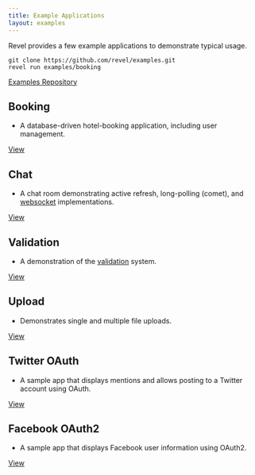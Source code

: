 ```yaml
---
title: Example Applications
layout: examples
---
```


Revel provides a few example applications to demonstrate typical usage. 

```
git clone https://github.com/revel/examples.git
revel run examples/booking
```


<a class="btn btn-success btn-sm" href="https://github.com/revel/examples" role="button"><span class="glyphicon glyphicon-floppy-disk" aria-hidden="true"></span> Examples Repository</a>

## Booking
  - A database-driven hotel-booking application, including user management.

<a class="btn btn-primary btn-sm" href="booking.html" role="button">View <span class="glyphicon glyphicon-chevron-right" aria-hidden="true"></span></a>


## Chat
  - A chat room demonstrating active refresh, long-polling (comet), and [websocket](/manual/websockets.html) implementations.

<a class="btn btn-primary btn-sm" href="chat.html" role="button">View <span class="glyphicon glyphicon-chevron-right" aria-hidden="true"></span></a>



## Validation
  - A demonstration of the [validation](/manual/validation.html) system.

<a class="btn btn-primary btn-sm" href="validation.html" role="button">View <span class="glyphicon glyphicon-chevron-right" aria-hidden="true"></span></a>



## Upload
  - Demonstrates single and multiple file uploads.

<a class="btn btn-primary btn-sm" href="upload.html" role="button">View <span class="glyphicon glyphicon-chevron-right" aria-hidden="true"></span></a>



## Twitter OAuth
  - A sample app that displays mentions and allows posting to a Twitter account using OAuth.

<a class="btn btn-primary btn-sm" href="twitter-oauth.html" role="button">View <span class="glyphicon glyphicon-chevron-right" aria-hidden="true"></span></a>



## Facebook OAuth2
  - A sample app that displays Facebook user information using OAuth2.

<a class="btn btn-primary btn-sm" href="facebook-oauth2.html" role="button">View <span class="glyphicon glyphicon-chevron-right" aria-hidden="true"></span></a>

